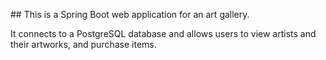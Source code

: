 \## This is a Spring Boot web application for an art gallery.  

It connects to a PostgreSQL database and allows users to view artists and their artworks, and purchase items.

